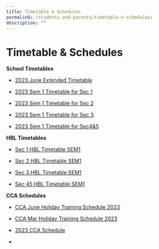 ```yaml
---
title: Timetable & Schedules
permalink: /students-and-parents/timetable-n-schedules/
description: ""
---
```

# Timetable & Schedules

**School Timetables**   

* [2023 June Extended Timetable](/files/Timetable%20&%20Schedules/june%20extended%20timetable%202023%20(by%20class).pdf)
*   [2023 Sem 1 Timetable for Sec 1](/files/Timetable%20&%20Schedules/2023%20Sem%201%20Sec%201.pdf)

*   [2023 Sem 1 Timetable for Sec 2](/files/Timetable%20&%20Schedules/2023%20Sem%201%20Sec%202.pdf)
    
*   [2023 Sem 1 Timetable for Sec 3](/files/2023%20Sem%201%20Sec%203.pdf)
    
*  [2023 Sem 1 Timetable for Sec4&5 ](/files/Timetable%20&%20Schedules/2023%20Sem%201%20Sec%204.pdf)
    

  

**HBL Timetables**

*   [Sec 1 HBL Timetable SEM1](/files/Timetable%20&%20Schedules/MJS_2023%20HBL%20Timetable%20SEM1%20-%20Sec%201.pdf)

*   [Sec 2 HBL Timetable SEM1](/files/Timetable%20&%20Schedules/MJS_2023%20HBL%20Timetable%20SEM1%20-%20Sec%202.pdf)

*   [Sec 3 HBL Timetable SEM1](/files/Timetable%20&%20Schedules/MJS_2023%20HBL%20Timetable%20SEM1%20-%20Sec%203.pdf)

*   [Sec 45 HBL Timetable SEM1](/files/Timetable%20&%20Schedules/MJS_2023%20HBL%20Timetable%20SEM1%20-%20Sec%2045.pdf)

  

**CCA Schedules**

* [CCA June Holiday Training Schedule 2023](/files/Timetable%20&%20Schedules/cca%20jun%20holiday%20training%20schedule%202023.pdf)
*   [CCA Mar Holiday Training Schedule 2023](/files/Timetable%20&%20Schedules/MJS_CCA%20Mar%20Holiday%20Training%20Schedule%202023.pdf)
    
*   [2023 CCA Schedule](/files/Timetable%20&%20Schedules/MJS_CCA%20Schedule%202023.pdf)
*